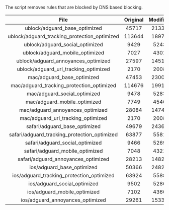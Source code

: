 The script removes rules that are blocked by DNS based blocking.


| File | Original | Modified |
|:----:|:-----:|:-----:|
| ublock/adguard_base_optimized | 45717 | 21337 |
| ublock/adguard_tracking_protection_optimized | 113644 | 18977 |
| ublock/adguard_social_optimized | 9429 | 5243 |
| ublock/adguard_mobile_optimized | 7027 | 4301 |
| ublock/adguard_annoyances_optimized | 27597 | 14510 |
| ublock/adguard_url_tracking_optimized | 2170 | 2008 |
| mac/adguard_base_optimized | 47453 | 23001 |
| mac/adguard_tracking_protection_optimized | 114676 | 19912 |
| mac/adguard_social_optimized | 9478 | 5283 |
| mac/adguard_mobile_optimized | 7749 | 4540 |
| mac/adguard_annoyances_optimized | 28084 | 14746 |
| mac/adguard_url_tracking_optimized | 2170 | 2008 |
| safari/adguard_base_optimized | 49679 | 24362 |
| safari/adguard_tracking_protection_optimized | 63877 | 5581 |
| safari/adguard_social_optimized | 9466 | 5269 |
| safari/adguard_mobile_optimized | 7048 | 4321 |
| safari/adguard_annoyances_optimized | 28213 | 14823 |
| ios/adguard_base_optimized | 50366 | 24821 |
| ios/adguard_tracking_protection_optimized | 63924 | 5588 |
| ios/adguard_social_optimized | 9502 | 5286 |
| ios/adguard_mobile_optimized | 7102 | 4360 |
| ios/adguard_annoyances_optimized | 29261 | 15330 |